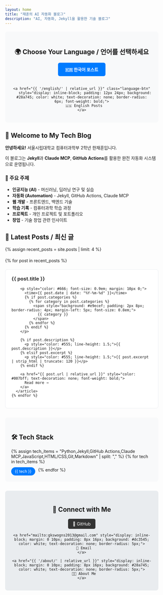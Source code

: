 ```yaml
---
layout: home
title: "재훈의 AI 자동화 블로그"
description: "AI, 자동화, Jekyll을 활용한 기술 블로그"
---
```


<!-- 언어별 카테고리 네비게이션 -->
<div class="language-navigation" style="background: #f8f9fa; padding: 20px; margin: 20px 0; border-radius: 8px; text-align: center;">
  <h2 style="margin-bottom: 15px;">🌍 Choose Your Language / 언어를 선택하세요</h2>
  
  <div style="display: flex; justify-content: center; gap: 20px; flex-wrap: wrap;">
    <a href="{{ '/korean/' | relative_url }}" class="language-btn" 
       style="display: inline-block; padding: 12px 24px; background: #007bff; color: white; text-decoration: none; border-radius: 6px; font-weight: bold;">
      🇰🇷 한국어 포스트
    </a>
    
    <a href="{{ '/english/' | relative_url }}" class="language-btn"
       style="display: inline-block; padding: 12px 24px; background: #28a745; color: white; text-decoration: none; border-radius: 6px; font-weight: bold;">
      🇺🇸 English Posts
    </a>
  </div>
</div>

<!-- 블로그 소개 섹션 -->
<div class="blog-intro" style="margin: 30px 0;">
  <h2>🚀 Welcome to My Tech Blog</h2>
  
  <p><strong>안녕하세요!</strong> 서울시립대학교 컴퓨터과학부 2학년 한재훈입니다.</p>
  
  <p>이 블로그는 <strong>Jekyll</strong>과 <strong>Claude MCP</strong>, <strong>GitHub Actions</strong>를 활용한 
  완전 자동화 시스템으로 운영됩니다.</p>
  
  <h3>🎯 주요 주제</h3>
  <ul>
    <li><strong>인공지능 (AI)</strong> - 머신러닝, 딥러닝 연구 및 실습</li>
    <li><strong>자동화 (Automation)</strong> - Jekyll, GitHub Actions, Claude MCP</li>
    <li><strong>웹 개발</strong> - 프론트엔드, 백엔드 기술</li>
    <li><strong>학습 기록</strong> - 컴퓨터과학 학습 과정</li>
    <li><strong>프로젝트</strong> - 개인 프로젝트 및 포트폴리오</li>
    <li><strong>창업</strong> - 기술 창업 관련 인사이트</li>
  </ul>
</div>

<!-- 최신 포스트 미리보기 -->
<div class="recent-posts" style="margin: 30px 0;">
  <h2>📝 Latest Posts / 최신 글</h2>
  
  {% assign recent_posts = site.posts | limit: 4 %}
  <div style="display: grid; grid-template-columns: repeat(auto-fit, minmax(300px, 1fr)); gap: 20px; margin-top: 20px;">
    {% for post in recent_posts %}
      <article style="border: 1px solid #e9ecef; border-radius: 8px; padding: 20px; background: white;">
        <h3 style="margin-top: 0;">
          <a href="{{ post.url | relative_url }}" style="text-decoration: none; color: #333;">
            {{ post.title }}
          </a>
        </h3>
        
        <p style="color: #666; font-size: 0.9em; margin: 10px 0;">
          <time>{{ post.date | date: "%Y-%m-%d" }}</time>
          {% if post.categories %}
            {% for category in post.categories %}
              <span style="background: #e9ecef; padding: 2px 8px; border-radius: 4px; margin-left: 5px; font-size: 0.8em;">
                {{ category }}
              </span>
            {% endfor %}
          {% endif %}
        </p>
        
        {% if post.description %}
          <p style="color: #555; line-height: 1.5;">{{ post.description }}</p>
        {% elsif post.excerpt %}
          <p style="color: #555; line-height: 1.5;">{{ post.excerpt | strip_html | truncate: 120 }}</p>
        {% endif %}
        
        <a href="{{ post.url | relative_url }}" style="color: #007bff; text-decoration: none; font-weight: bold;">
          Read more →
        </a>
      </article>
    {% endfor %}
  </div>
</div>

<!-- 기술 스택 섹션 -->
<div class="tech-stack" style="background: #f8f9fa; padding: 20px; margin: 30px 0; border-radius: 8px;">
  <h2>🛠 Tech Stack</h2>
  
  <div style="display: flex; flex-wrap: wrap; gap: 10px; margin-top: 15px;">
    {% assign tech_items = "Python,Jekyll,GitHub Actions,Claude MCP,JavaScript,HTML/CSS,Git,Markdown" | split: "," %}
    {% for tech in tech_items %}
      <span style="background: #007bff; color: white; padding: 6px 12px; border-radius: 15px; font-size: 0.9em;">
        {{ tech }}
      </span>
    {% endfor %}
  </div>
</div>

<!-- 연락처 및 링크 -->
<div class="contact-links" style="text-align: center; margin: 30px 0; padding: 20px; background: #e9ecef; border-radius: 8px;">
  <h2>🔗 Connect with Me</h2>
  
  <div style="margin-top: 15px;">
    <a href="https://github.com/elecsonJ" style="display: inline-block; margin: 0 10px; padding: 8px 16px; background: #333; color: white; text-decoration: none; border-radius: 5px;">
      📄 GitHub
    </a>
    
    <a href="mailto:gkswogns2013@gmail.com" style="display: inline-block; margin: 0 10px; padding: 8px 16px; background: #dc3545; color: white; text-decoration: none; border-radius: 5px;">
      📧 Email
    </a>
    
    <a href="{{ '/about/' | relative_url }}" style="display: inline-block; margin: 0 10px; padding: 8px 16px; background: #28a745; color: white; text-decoration: none; border-radius: 5px;">
      👨‍💻 About Me
    </a>
  </div>
</div>
